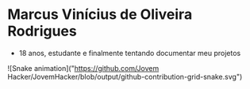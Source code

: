 # Marcus Vinícius de Oliveira Rodrigues
- 18 anos, estudante e finalmente tentando documentar meu projetos
 
![Snake animation]("https://github.com/Jovem Hacker/JovemHacker/blob/output/github-contribution-grid-snake.svg")
 
<!--
**JovemHacker/JovemHacker** is a ✨ _special_ ✨ repository because its `README.md` (this file) appears on your GitHub profile.

Here are some ideas to get you started:

- 🔭 I’m currently working on ...
- 🌱 I’m currently learning ...
- 👯 I’m looking to collaborate on ...
- 🤔 I’m looking for help with ...
- 💬 Ask me about ...
- 📫 How to reach me: ...
- 😄 Pronouns: ...
- ⚡ Fun fact: ...
-->
